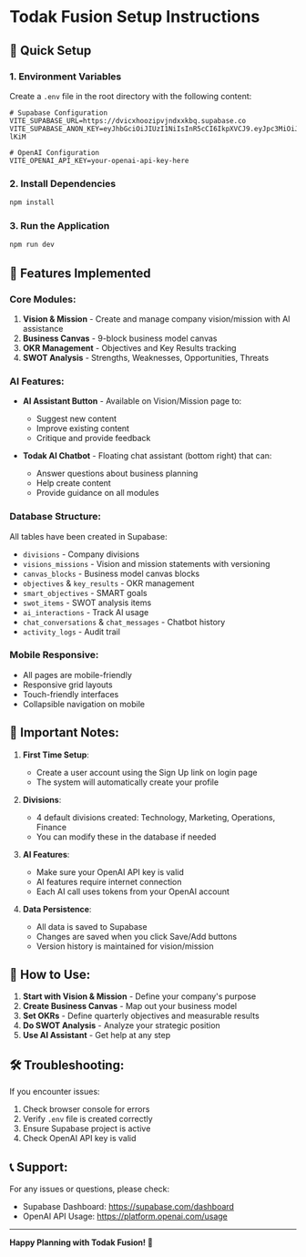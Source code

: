 # Todak Fusion Setup Instructions

## 🚀 Quick Setup

### 1. Environment Variables
Create a `.env` file in the root directory with the following content:

```
# Supabase Configuration
VITE_SUPABASE_URL=https://dvicxhoozipvjndxxkbq.supabase.co
VITE_SUPABASE_ANON_KEY=eyJhbGciOiJIUzI1NiIsInR5cCI6IkpXVCJ9.eyJpc3MiOiJzdXBhYmFzZSIsInJlZiI6ImR2aWN4aG9vemlwdmpuZHh4a2JxIiwicm9sZSI6ImFub24iLCJpYXQiOjE3NTU2NjkwMDgsImV4cCI6MjA3MTI0NTAwOH0.XnE_nJwzwIIaMNlA5b6LbfJh1kYdJ8nDg1OhUs-lKiM

# OpenAI Configuration
VITE_OPENAI_API_KEY=your-openai-api-key-here
```

### 2. Install Dependencies
```bash
npm install
```

### 3. Run the Application
```bash
npm run dev
```

## 📱 Features Implemented

### Core Modules:
1. **Vision & Mission** - Create and manage company vision/mission with AI assistance
2. **Business Canvas** - 9-block business model canvas
3. **OKR Management** - Objectives and Key Results tracking
4. **SWOT Analysis** - Strengths, Weaknesses, Opportunities, Threats

### AI Features:
- **AI Assistant Button** - Available on Vision/Mission page to:
  - Suggest new content
  - Improve existing content
  - Critique and provide feedback
  
- **Todak AI Chatbot** - Floating chat assistant (bottom right) that can:
  - Answer questions about business planning
  - Help create content
  - Provide guidance on all modules

### Database Structure:
All tables have been created in Supabase:
- `divisions` - Company divisions
- `visions_missions` - Vision and mission statements with versioning
- `canvas_blocks` - Business model canvas blocks
- `objectives` & `key_results` - OKR management
- `smart_objectives` - SMART goals
- `swot_items` - SWOT analysis items
- `ai_interactions` - Track AI usage
- `chat_conversations` & `chat_messages` - Chatbot history
- `activity_logs` - Audit trail

### Mobile Responsive:
- All pages are mobile-friendly
- Responsive grid layouts
- Touch-friendly interfaces
- Collapsible navigation on mobile

## 🔧 Important Notes:

1. **First Time Setup**: 
   - Create a user account using the Sign Up link on login page
   - The system will automatically create your profile

2. **Divisions**: 
   - 4 default divisions created: Technology, Marketing, Operations, Finance
   - You can modify these in the database if needed

3. **AI Features**:
   - Make sure your OpenAI API key is valid
   - AI features require internet connection
   - Each AI call uses tokens from your OpenAI account

4. **Data Persistence**:
   - All data is saved to Supabase
   - Changes are saved when you click Save/Add buttons
   - Version history is maintained for vision/mission

## 🎯 How to Use:

1. **Start with Vision & Mission** - Define your company's purpose
2. **Create Business Canvas** - Map out your business model
3. **Set OKRs** - Define quarterly objectives and measurable results
4. **Do SWOT Analysis** - Analyze your strategic position
5. **Use AI Assistant** - Get help at any step

## 🛠️ Troubleshooting:

If you encounter issues:
1. Check browser console for errors
2. Verify `.env` file is created correctly
3. Ensure Supabase project is active
4. Check OpenAI API key is valid

## 📞 Support:

For any issues or questions, please check:
- Supabase Dashboard: https://supabase.com/dashboard
- OpenAI API Usage: https://platform.openai.com/usage

---

**Happy Planning with Todak Fusion! 🚀**
